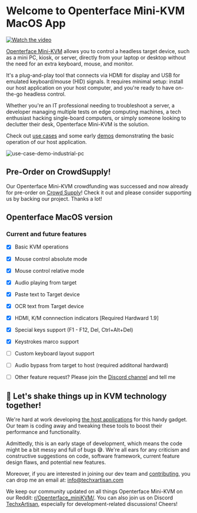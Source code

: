 # Welcome to Openterface Mini-KVM MacOS App

[![Watch the video](https://img.youtube.com/vi/r3HNUflWGOY/0.jpg)](https://www.youtube.com/watch?v=r3HNUflWGOY)

[Openterface Mini-KVM](https://openterface.com/quick-start/) allows you to control a headless target device, such as a mini PC, kiosk, or server, directly from your laptop or desktop without the need for an extra keyboard, mouse, and monitor.

It's a plug-and-play tool that connects via HDMI for display and USB for emulated keyboard/mouse (HID) signals. It requires minimal setup: install our host application on your host computer, and you're ready to have on-the-go headless control.

Whether you're an IT professional needing to troubleshoot a server, a developer managing multiple tests on edge computing machines, a tech enthusiast hacking single-board computers, or simply someone looking to declutter their desk, Openterface Mini-KVM is the solution.

Check out [use cases](https://openterface.com/use-cases/) and some early [demos](https://openterface.com/basic-testing/) demonstrating the basic operation of our host application.

![use-case-demo-industrial-pc](https://openterface.com/images/product/use-case-demo-industrial-pc.jpg)

## Pre-Order on CrowdSupply!

Our Openterface Mini-KVM crowdfunding was successed and now already for pre-order on [Crowd Supply](https://www.crowdsupply.com/techxartisan/openterface-mini-kvm)! Check it out and please consider supporting us by backing our project. Thanks a lot!

## Openterface MacOS version
### Current and future features
 - [x] Basic KVM operations
 - [x] Mouse control absolute mode
 - [x] Mouse control relative mode
 - [x] Audio playing from target
 - [x] Paste text to Target device
 - [x] OCR text from Target device
 - [x] HDMI, K/M connnection indicators [Required Hardward 1.9] 
 - [x] Special keys support (F1 - F12, Del, Ctrl+Alt+Del)
 - [X] Keystrokes marco support
 - [ ] Custom keyboard layout support
 - [ ] Audio bypass from target to host (required additonal hardward)
 - [ ] Other feature request? Please join the [Discord channel](https://discord.gg/sFTJD6a3R8) and tell me


## 🚀 **Let's shake things up in KVM technology together!**

We're hard at work developing [the host applications](https://openterface.com/quick-start/#install-host-application) for this handy gadget. Our team is coding away and tweaking these tools to boost their performance and functionality.

Admittedly, this is an early stage of development, which means the code might be a bit messy and full of bugs 😅. We're all ears for any criticism and constructive suggestions on code, software framework, current feature design flaws, and potential new features.

Moreover, if you are interested in joining our dev team and [contributing](https://openterface.com/contributing/), you can drop me an email at: info@techxartisan.com

We keep our community updated on all things Openterface Mini-KVM on our Reddit: [r/Openterface_miniKVM/](https://www.reddit.com/r/Openterface_miniKVM/). You can also join us on Discord [TechxArtisan](https://discord.gg/sFTJD6a3R8), especially for development-related discussions! Cheers!

